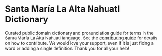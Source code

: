 
# Santa María La Alta Nahuatl Dictionary

Curated public domain dictionary and pronunciation guide for terms in the Santa María La Alta Nahuatl language. See the [contributing guide](https://github.com/drumworkteam/term/blob/make/.github/contributing.md) for details on how to contribute. We would love your support, even if it is just fixing a word or adding a single definition. Thank you for all your help!
